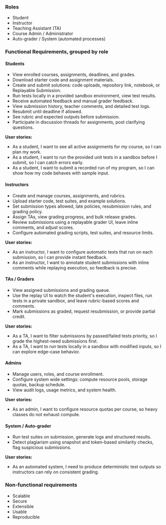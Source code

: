 ### Roles
- Student
- Instructor
- Teaching Assistant (TA)
- Course Admin / Administrator
- Auto-grader / System (automated processes)

### Functional Requirements, grouped by role

#### Students
- View enrolled courses, assignments, deadlines, and grades.
- Download starter code and assignment materials.
- Create and submit solutions: code uploads, repository link, notebook, or Replayable Submission.
- Run tests locally in a provided sandbox environment, view test results.
- Receive automated feedback and manual grader feedback.
- View submission history, teacher comments, and detailed test logs.
- Resubmit until deadline if allowed.
- See rubric and expected outputs before submission.
- Participate in discussion threads for assignments, post clarifying questions.

**User stories:**
- As a student, I want to see all active assignments for my course, so I can plan my work.
- As a student, I want to run the provided unit tests in a sandbox before I submit, so I can catch errors early.
- As a student, I want to submit a recorded run of my program, so I can show how my code behaves with sample input.

#### Instructors
- Create and manage courses, assignments, and rubrics.
- Upload starter code, test suites, and example solutions.
- Set submission types allowed, late policies, resubmission rules, and grading policy.
- Assign TAs, view grading progress, and bulk release grades.
- Review submissions using a replayable grader UI, leave inline comments, and adjust scores.
- Configure automated grading scripts, test suites, and resource limits.

**User stories:**
- As an instructor, I want to configure automatic tests that run on each submission, so I can provide instant feedback.
- As an instructor, I want to annotate student submissions with inline comments while replaying execution, so feedback is precise.

#### TAs / Graders
- View assigned submissions and grading queue.
- Use the replay UI to watch the student's execution, inspect files, run tests in a private sandbox, and leave rubric-based scores and comments.
- Mark submissions as graded, request resubmission, or provide partial credit.

**User stories:**
- As a TA, I want to filter submissions by passed/failed tests priority, so I grade the highest-need submissions first.
- As a TA, I want to run tests locally in a sandbox with modified inputs, so I can explore edge-case behavior.

#### Admins
- Manage users, roles, and course enrollment.
- Configure system wide settings: compute resource pools, storage quotas, backup schedule.
- View audit logs, usage metrics, and system health.

**User stories:**
- As an admin, I want to configure resource quotas per course, so heavy classes do not exhaust compute.

#### System / Auto-grader
- Run test suites on submission, generate logs and structured results.
- Detect plagiarism using snapshot and token-based similarity checks, flag suspicious submissions.

**User stories:**
- As an automated system, I need to produce deterministic test outputs so instructors can rely on consistent grading.

### Non-functional requirements
- Scalable
- Secure
- Extensible
- Usable
- Reproducible